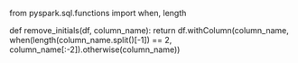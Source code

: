 from pyspark.sql.functions import when, length

def remove_initials(df, column_name):
    return df.withColumn(column_name, when(length(column_name.split()[-1]) == 2, column_name[:-2]).otherwise(column_name))
